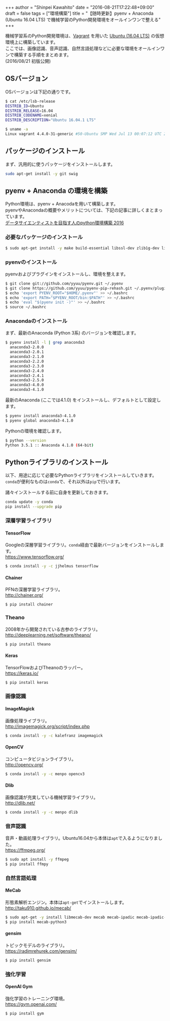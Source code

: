 +++
author = "Shinpei Kawahito"
date = "2016-08-21T17:22:48+09:00"
draft = false
tags = ["環境構築"]
title = "【随時更新】pyenv + Anaconda (Ubuntu 16.04 LTS) で機械学習のPython開発環境をオールインワンで整える"
+++

機械学習系のPython開発環境は、[Vagrant](https://www.vagrantup.com/) を用いた [Ubuntu (16.04 LTS)](https://atlas.hashicorp.com/bento/boxes/ubuntu-16.04) の仮想環境上に構築しています。  
ここでは、画像認識、音声認識、自然言語処理などに必要な環境をオールインワンで構築する手順をまとめます。  
(2016/08/21 初版公開)

## OSバージョン
OSバージョンは下記の通りです。  
```sh
$ cat /etc/lsb-release
DISTRIB_ID=Ubuntu
DISTRIB_RELEASE=16.04
DISTRIB_CODENAME=xenial
DISTRIB_DESCRIPTION="Ubuntu 16.04.1 LTS"
```
```sh
$ uname -a
Linux vagrant 4.4.0-31-generic #50-Ubuntu SMP Wed Jul 13 00:07:12 UTC 2016 x86_64 x86_64 x86_64 GNU/Linux
```

## パッケージのインストール
まず、汎用的に使うパッケージをインストールします。
```sh
sudo apt-get install -y git swig
```

## pyenv + Anaconda の環境を構築
Python環境は、pyenv + Anacodaを用いて構築します。  
pyenvやAnacondaの概要やメリットについては、下記の記事に詳しくまとまっています。  
[データサイエンティストを目指す人のpython環境構築 2016](http://qiita.com/y__sama/items/5b62d31cb7e6ed50f02c)

### 必要なパッケージのインストール
```sh
$ sudo apt-get install -y make build-essential libssl-dev zlib1g-dev libbz2-dev libreadline-dev libsqlite3-dev wget curl llvm libncurses5-dev libncursesw5-dev
```

### pyenvのインストール
pyenvおよびプラグインをインストールし、環境を整えます。
```sh
$ git clone git://github.com/yyuu/pyenv.git ~/.pyenv
$ git clone https://github.com/yyuu/pyenv-pip-rehash.git ~/.pyenv/plugins/pyenv-pip-rehash
$ echo 'export PYENV_ROOT="$HOME/.pyenv"' >> ~/.bashrc
$ echo 'export PATH="$PYENV_ROOT/bin:$PATH"' >> ~/.bashrc
$ echo 'eval "$(pyenv init -)"' >> ~/.bashrc
$ source ~/.bashrc
```

### Anacondaのインストール
まず、最新のAnaconda (Python 3系) のバージョンを確認します。
```sh
$ pyenv install -l | grep anaconda3
  anaconda3-2.0.0
  anaconda3-2.0.1
  anaconda3-2.1.0
  anaconda3-2.2.0
  anaconda3-2.3.0
  anaconda3-2.4.0
  anaconda3-2.4.1
  anaconda3-2.5.0
  anaconda3-4.0.0
  anaconda3-4.1.0
```

最新のAnaconda (ここでは4.1.0) をインストールし、デフォルトとして設定します。
```sh
$ pyenv install anaconda3-4.1.0
$ pyenv global anaconda3-4.1.0
```

Pythonの環境を確認します。
```sh
$ python --version
Python 3.5.1 :: Anaconda 4.1.0 (64-bit)
```

## Pythonライブラリのインストール
以下、用途に応じて必要なPythonライブラリをインストールしていきます。  
``conda``が便利なものは``conda``で、それ以外は``pip``で行います。

諸々インストールする前に自身を更新しておきます。
```sh
conda update -y conda
pip install --upgrade pip
```

### 深層学習ライブラリ
#### TensorFlow
Googleの深層学習ライブラリ。```conda```経由で最新バージョンをインストールします。  
https://www.tensorflow.org/

```sh
$ conda install -y -c jjhelmus tensorflow
```

#### Chainer
PFNの深層学習ライブラリ。  
http://chainer.org/
```sh
$ pip install chainer
```

### Theano
2008年から開発されている古参のライブラリ。  
http://deeplearning.net/software/theano/
```sh
$ pip install theano
```

#### Keras
TensorFlowおよびTheanoのラッパー。  
https://keras.io/

```sh
$ pip install keras
```

### 画像認識
#### ImageMagick
画像処理ライブラリ。  
http://imagemagick.org/script/index.php

```sh
$ conda install -y -c kalefranz imagemagick
```
#### OpenCV
コンピュータビジョンライブラリ。  
http://opencv.org/

```sh
$ conda install -y -c menpo opencv3
```
#### Dlib
画像認識が充実している機械学習ライブラリ。  
http://dlib.net/
```sh
$ conda install -y -c menpo dlib
```

### 音声認識
音声・動画処理ライブラリ。Ubuntu16.04から本体は```apt```で入るようになりました。  
https://ffmpeg.org/

```sh
$ sudo apt install -y ffmpeg
$ pip install ffmpy
```

### 自然言語処理
#### MeCab
形態素解析エンジン。本体は```apt-get```でインストールします。  
http://taku910.github.io/mecab/

```sh
$ sudo apt-get -y install libmecab-dev mecab mecab-ipadic mecab-ipadic-utf8
$ pip install mecab-python3
```
#### gensim
トピックモデルのライブラリ。  
https://radimrehurek.com/gensim/

```sh
$ pip install gensim
```

### 強化学習
#### OpenAI Gym
強化学習のトレーニング環境。  
https://gym.openai.com/
```sh
$ pip install gym
```
